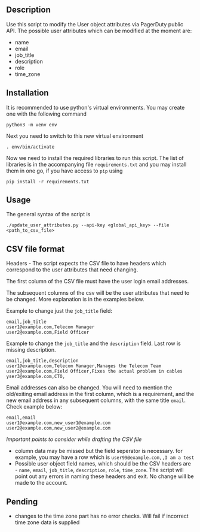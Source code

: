 ## Description

Use this script to modify the User object attributes via PagerDuty public API. The possible user attributes which can be modified at the moment are:

- name
- email
- job_title
- description
- role
- time_zone

## Installation

It is recommended to use python's virtual environments. You may create one with the following command

```
python3 -m venv env
```

Next you need to switch to this new virtual environment

```
. env/bin/activate
```

Now we need to install the required libraries to run this script. The list of libraries is in the accompanying file `requirements.txt` and you may install them in one go, if you have access to `pip` using

```
pip install -r requirements.txt
```

## Usage

The general syntax of the script is

```
./update_user_attributes.py --api-key <global_api_key> --file <path_to_csv_file>
```

## CSV file format

Headers - The script expects the CSV file to have headers which correspond to the user attributes that need changing. 

The first column of the CSV file must have the user login email addresses.

The subsequent columns of the csv will be the user attributes that need to be changed. More explanation is in the examples below.

Example to change just the `job_title` field:

```
email,job_title
user1@example.com,Telecom Manager
user2@example.com,Field Officer
```

Example to change the `job_title` and the `description` field. Last row is missing description.

```
email,job_title,description
user1@example.com,Telecom Manager,Manages the Telecom Team
user2@example.com,Field Officer,Fixes the actual problem in cables
yser3@example.com,CTO,
```

Email addresses can also be changed. You will need to mention the old/exiting email address in the first column, which is a requirement, and the new email address in any subsequent columns, with the same title `email`. Check example below:

```
email,email
user1@example.com,new_user1@example.com
user2@example.com,new_user2@example.com
```

*Important points to consider while drafting the CSV file*

- column data may be missed but the field seperator is necessary. for example, you may have a row which is `user99@example.com,,I am a test`
- Possible user object field names, which should be the CSV headers are - `name`, `email`, `job_title`, `description`, `role`, `time_zone`. The script will point out any errors in naming these headers and exit. No change will be made to the account.

## Pending

- changes to the time zone part has no error checks. Will fail if incorrect time zone data is supplied